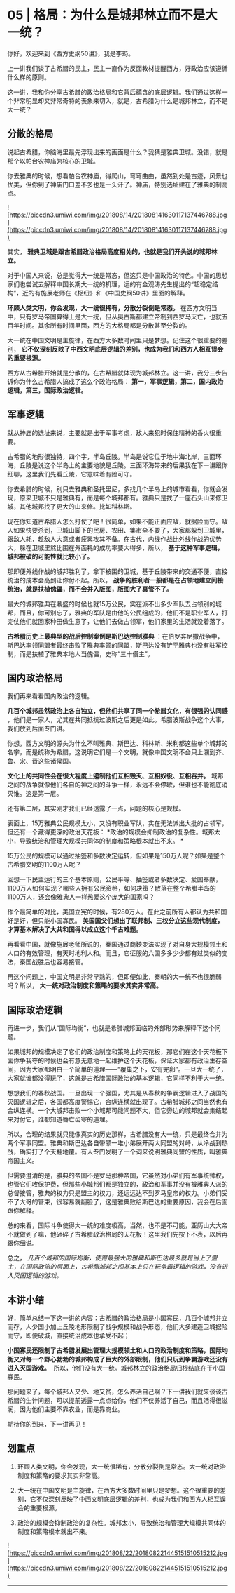 # 05 | 格局：为什么是城邦林立而不是大一统？

你好，欢迎来到《西方史纲50讲》，我是李筠。

上一讲我们谈了古希腊的民主，民主一直作为反面教材提醒西方，好政治应该遵循什么样的原则。

这一讲，我和你分享古希腊的政治格局和它背后蕴含的底层逻辑。我们通过这样一个非常明显却又非常奇特的表象来切入，就是，古希腊为什么是城邦林立，而不是大一统？

## 分散的格局

说起古希腊，你脑海里最先浮现出来的画面是什么？我猜是雅典卫城。没错，就是那个以帕台农神庙为核心的卫城。

你去雅典的时候，想看帕台农神庙，得爬山，弯弯曲曲，虽然到处是古迹，风景也优美，但你到了神庙门口差不多也是一头汗了。神庙，特别选址建在了雅典的制高点。

![https://piccdn3.umiwi.com/img/201808/14/201808141630117137446788.jpg](https://piccdn3.umiwi.com/img/201808/14/201808141630117137446788.jpg)

其实， **雅典卫城是跟古希腊政治格局高度相关的，也就是我们开头说的城邦林立。**

对于中国人来说，总是觉得大一统是常态，但这只是中国政治的特色。中国的思想家们也尝试去解释中国长期大一统的机理，远的有金观涛先生提出的“超稳定结构”，近的有施展老师在《枢纽》和《中国史纲50讲》里面的解释。

 **环顾人类文明，你会发现，大一统很稀有，分散分裂倒是常态。** 在西方文明当中，只有罗马帝国算得上是大一统，但从奥古斯都建立帝制到西罗马灭亡，也就五百年时间。其余所有时间里面，西方的大格局都是分散甚至分裂的。

大一统在中国文明是主旋律，在西方大多数时间里只是梦想。记住这个很重要的差别， **它不仅深刻反映了中西文明底层逻辑的差别，也成为我们和西方人相互误会的重要根源。**

西方从古希腊开始就是分散的，在古希腊就体现为城邦林立。这一讲，我分三步告诉你为什么古希腊人搞成了这么个政治格局： **第一，军事逻辑，第二，国内政治逻辑，第三，国际政治逻辑。**

## 军事逻辑

就从神庙的选址来说，主要就是出于军事考虑，敌人来犯时保住精神的香火很重要。

古希腊的地形很独特，四个字，半岛丘陵。半岛是说它位于地中海北岸，三面环海，丘陵是说这个半岛上的主要地貌是丘陵。三面环海带来的后果我在下一讲跟你细聊，这里我们先看丘陵，它意味着有险可守。

你去希腊的时候，别只去雅典和圣托里尼，多找几个半岛上的城市看看，你就会发现，原来卫城不只是雅典有，而是每个城邦都有。雅典只是找了一座石头山来修卫城，其他城邦找了更大的山来修。比如科林斯。

现在你知道古希腊人怎么打仗了吧！很简单，如果不能正面应敌，就据险而守。敌人如果快要杀到，卫城山脚下的民房、农田、集市全不要了，大家都躲到卫城里，跟敌人耗，趁敌人大意或者疲累攻其不备。在古代，内线作战比外线作战的优势大，躲在卫城里熬比围在外面耗的成功率要大得多，所以， **基于这种军事逻辑，城邦被破的可能性就比较小了。**

那即便外线作战的城邦胜利了，拿下被围的卫城，基于丘陵带来的交通不便，直接统治的成本会高到让你付不起。所以， **战争的胜利者一般都是在占领地建立间接统治，就是扶植傀儡，而不会并入版图，版图大了真管不了。**

最大的城邦雅典在鼎盛的时候也就15万公民，实在派不出多少军队去占领别的城邦，而且，你可别忘了，雅典的军队是由他的公民组成的，他们不是职业军人，打完仗他们就回家种田做生意了，让他们去做占领军，他们家里的生活就没着落了。

 **古希腊历史上最典型的战后控制案例是斯巴达控制雅典** ：在伯罗奔尼撒战争中，斯巴达率领同盟者最终击败了雅典率领的同盟，斯巴达没有铲平雅典也没有驻军控制，而是扶植了雅典本地人当傀儡，史称“三十僭主”。

## 国内政治格局

我们再来看看国内政治的逻辑。

 **几百个城邦虽然政治上各自独立，但他们共享了同一个希腊文化，有很强的认同感** ，他们是一家人，尤其在共同抵抗过波斯之后更是如此。希腊波斯战争这个大事，我们放到后面专门讲。

你想，西方文明的源头为什么不叫雅典、斯巴达、科林斯、米利都这些单个城邦的名字，而是统称为希腊，这说明它们是一个文明，就像中国文明不会只上溯到齐、鲁、宋、晋这些诸侯国。

 **文化上的共同性会在很大程度上遏制他们互相毁灭、互相奴役、互相吞并。** 城邦之间的战争就像他们各自的神之间的斗争一样，永远不会停歇，但谁也不能彻底消灭谁。这是第一层。

还有第二层，其实刚才我们已经透露了一点，问题的核心是规模。

表面上，15万雅典公民规模太小，又没有职业军队，实在无法派出大批的占领军，但还有一个藏得更深的政治天花板： *政治的规模会抑制政治的复杂性。城邦太小，导致统治和管理大规模共同体的制度和策略根本就出不来。 *

15万公民的规模可以通过抽签和多数决定运转，但如果是150万人呢？如果是整个古希腊文明的1100万人呢？

回想一下民主运行的三个基本原则，公民平等、抽签或者多数决定、爱国奉献，1100万人如何实现？哪些人拥有公民资格，如何决策？散落在整个希腊半岛的1100万人，还会像雅典人一样热爱这个庞大的国家吗？

作个最简单的对比，美国立宪的时候，有280万人。在此之前所有人都认为共和国好是好，但只能小国寡民。 **美国国父们想出了联邦制、三权分立这些现代制度，才算基本解决了大共和国得以成立这个千古难题。**

再看看中国，就像施展老师所说的，秦国通过商鞅变法实现了对自身大规模领土和人口的有效管理，有天时地利人和。而且，它征服的六国多多少少都有过类似的变法，秦国战胜后也容易接管。

再这个问题上，中国文明是非常早熟的，但即便如此，秦朝的大一统不也很脆弱吗？所以， **大一统对政治制度和策略的要求其实非常高。**

## 国际政治逻辑

再进一步，我们从“国际均衡”，也就是希腊城邦面临的外部形势来解释下这个问题。

如果城邦的规模决定了它们的政治制度和策略上的天花板，那它们在这个天花板下面你争我夺的时候也会有意无意地一起维护这个天花板，保证大家都有政治生存空间，因为大家都明白一个简单的道理——“覆巢之下，安有完卵”。一旦大一统了，大家就谁都没得玩了，这就是古希腊国际政治的基本逻辑，它同样不利于大一统。

想想我们的春秋战国。一旦出现一个强国，尤其是从春秋的争霸逻辑进入了战国的灭国逻辑之后，各国都高度警惕它，合纵连横就出现了。古希腊城邦之间当然也有合纵连横。一个大城邦击败一个小城邦可能问题不大，但它旁边的城邦就会集结起来对付它，谁都知道唇亡齿寒的道理。

所以，合理的结果就只能像真实的历史那样，古希腊没有大一统，只是最终合并为两个军事同盟。雅典和斯巴达各自带领一堆小弟展开两大同盟的对峙，从冷战到热战，确实打了个天翻地覆。有人专门发明了一个词来说明雅典同盟的性质，叫雅典帝国主义。

但需要澄清的是，雅典的帝国不是罗马那种帝国，它虽然对小弟们有军事统帅权，也管它们收保护费，但那些小城邦们都是独立的，政治和军事并没有被雅典人派的总督接管，雅典的权力只是盟主的权力，还远远达不到罗马皇帝的权力。小弟们受不了大哥的管束，很容易就翻脸了，这是雅典败给斯巴达的重要原因，我会在后面跟你解释。

总的来看，国际斗争使得大一统的难度极高，当然，也不是不可能，亚历山大大帝不就做到了嘛，他砸碎了古希腊政治格局的天花板！这里我们先按下不表，以后再跟你细说。

总之， *几百个城邦的国际均衡，使得最强大的雅典和斯巴达最多就是当上了盟主，在国际政治的层面上，古希腊城邦之间基本上只在玩争霸逻辑的游戏，没有进入灭国逻辑的游戏。*

## 本讲小结

好，简单总结一下这一讲的内容：古希腊的政治格局是小国寡民，几百个城邦并立而存，人少国小加上丘陵地形限制了战争规模和战争形态，他们大多建造卫城据险而守，即便破城，直接统治成本也承受不起；

 **小国寡民还限制了古希腊发展出管理大规模领土和人口的政治制度和策略，国际均衡又对每一个野心勃勃的城邦构成了巨大的外部限制，他们只玩到争霸游戏还没有进入灭国游戏。**  所以，他们没有大一统。城邦林立的政治格局归根结底在于小国寡民。

那问题来了，每个城邦人又少、地又贫，怎么养活自己啊？下一讲我们就来谈谈古希腊的生计问题，可以提前透露一点点给你，他们不仅养活了自己，而且活得很滋润，因为他们主要不靠农业，而是靠商业。

期待你的到来，下一讲再见！

## 划重点

1. 环顾人类文明，你会发现，大一统很稀有，分散分裂倒是常态。大一统对政治制度和策略的要求其实非常高。

2. 大一统在中国文明是主旋律，在西方大多数时间里只是梦想。这个很重要的差别，它不仅深刻反映了中西文明底层逻辑的差别，也成为我们和西方人相互误会的重要根源。

3. 政治的规模会抑制政治的复杂性。城邦太小，导致统治和管理大规模共同体的制度和策略根本就出不来。 

![https://piccdn3.umiwi.com/img/201808/22/201808221445151510515212.jpg](https://piccdn3.umiwi.com/img/201808/22/201808221445151510515212.jpg)

---
